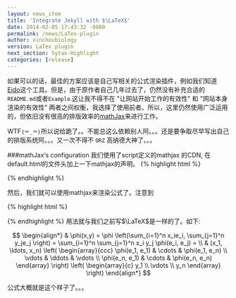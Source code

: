 ```yaml
---
layout: news_item
title: 'Integrate Jekyll with $\LaTeX$'
date: 2014-02-05 17:43:32 -0800
permalink: /news/LaTex-plugin
author: xinchoubiology
version: LaTex plugin
next_section: Sytax-Highlight
categories: [release]
---
```


如果可以的话，最佳的方案应该是自己写相关的公式渲染插件，例如我们知道<a href="https://github.com/be5invis/eido">Eido</a>这个工具。但是，由于原作者自己几年过去了，仍然没有补充合适的`README.md`或者`Example`.这让我不得不在 "让网站开始工作的有效性" 和 
"网站本身渲染的有效性" 两者之间权衡，我选择了使用前者。所以，这里仍然使用广泛运用的，但依旧没有很高的排版效率的<a href="http://www.mathjax.org">mathJax</a>来进行工作。

<!-- more -->

WTF`｛＝_＝｝`所以说给跪了。。不能总这么依赖别人阿。。。还是要争取尽早写出自己的排版系统阿。。。又一次不得不 `ORZ` 高纳德大神了。。。

###mathJax‘s configuration
我们使用了script定义的mathjax 的CDN, 在default.html的文件头加上一下mathjax的声明。
{% highlight html %}
<!-- mathjax config similar to math.stackexchange -->

<script type="text/x-mathjax-config">
  MathJax.Hub.Config({
    tex2jax: {
      inlineMath: [ ['$','$'], ["\\(","\\)"] ],
      processEscapes: true
    }
  });
</script>

<script type="text/x-mathjax-config">
    MathJax.Hub.Config({
      tex2jax: {
        skipTags: ['script', 'noscript', 'style', 'textarea', 'pre', 'code']
      }
    });
</script>

<script type="text/x-mathjax-config">
    MathJax.Hub.Queue(function() {
        var all = MathJax.Hub.getAllJax(), i;
        for(i=0; i < all.length; i += 1) {
            all[i].SourceElement().parentNode.className += ' has-jax';
        }
    });
</script>

<script type="text/javascript" src="http://cdn.mathjax.org/mathjax/latest/MathJax.js?config=TeX-AMS-MML_HTMLorMML"></script>

{% endhighlight %}

然后，我们就可以使用mathjax来渲染公式了。注意到

{% highlight html %}
<script type="text/x-mathjax-config">
  MathJax.Hub.Config({
    tex2jax: {
      inlineMath: [ ['$','$'], ["\\(","\\)"] ],
      processEscapes: true
    }
  });
</script>
{% endhighlight %}
用法就与我们之前写$\LaTeX$是一样的了。如下:

$$
\begin{align*}
  & \phi(x,y) = \phi \left(\sum_{i=1}^n x_ie_i, \sum_{j=1}^n y_je_j \right)
  = \sum_{i=1}^n \sum_{j=1}^n x_i y_j \phi(e_i, e_j) = \\
  & (x_1, \ldots, x_n) \left( \begin{array}{ccc}
      \phi(e_1, e_1) & \cdots & \phi(e_1, e_n) \\
      \vdots & \ddots & \vdots \\
      \phi(e_n, e_1) & \cdots & \phi(e_n, e_n)
    \end{array} \right)
  \left( \begin{array}{c}
      y_1 \\
      \vdots \\
      y_n
    \end{array} \right)
\end{align*}
$$

公式大概就是这个样子了。。。